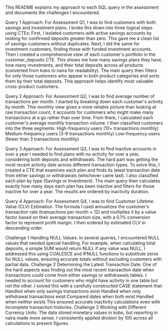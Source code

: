 This README explains my approach to each SQL query in the assessment and documents the challenges I encountered.

Query 1 Approach:
For Assessment Q1, I was to find customers with both savings and investment plans.
I broke this down into three logical steps using CTEs:
First, I isolated customers with active savings accounts by looking for confirmed deposits greater than zero. This gave me a clean list of savings customers without duplicates.
Next, I did the same for investment customers, finding those with funded investment accounts.
Then I created a comprehensive view of each customer's portfolio in the customer_deposits CTE. This shows me how many savings plans they have, how many investments, and their total deposits across all products (converted from kobo to naira for readability).
The main query then filters for only those customers who appear in both product categories and sorts them by their total deposits. This approach helps identify most valuable cross-product customers.

Query 2 Approach:
For Assessment Q2, I was to find average number of transactions per month.
I started by breaking down each customer's activity by month. This monthly view gives a more reliable picture than looking at raw transaction count, it accounts for customers who might make many transactions at a go rather than over time.
From there, I calculated each customer's average monthly transaction volume.
I then classified customers into the three segments:
High-frequency users (10+ transactions monthly)
Medium-frequency users (3-9 transactions monthly)
Low-frequency users (fewer than 3 transactions monthly)

Query 3 Approach:
For Assessment Q3, I was to find inactive accounts in over a year
I needed to find plans with no activity for over a year, considering both deposits and withdrawals. The hard part was getting the most recent activity date across different transaction types.
To solve this, I created a CTE that examines each plan and finds its latest transaction date from either savings or withdrawals (whichever came last). I also classified each plan by type (Savings or Investment).
The main query then calculates exactly how many days each plan has been inactive and filters for those inactive for over a year. The results are ordered by inactivity duration.

Query 4 Approach:
For Assessment Q4, I was to find Customer Lifetime Value (CLV) Estimation.
The formula I used annualizes the customer's transaction rate (transactions per month × 12) and multiplies it by a value factor based on their average transaction size, with a 0.1% conversion factor to represent profit margin.
I then ordered by estimated CLV in descending order.

Challenge 1 Handling NULL Values:
In several queries, I encountered NULL values that needed special handling. For example, when calculating total deposits, a simple SUM would return NULL if any value was NULL. I addressed this using COALESCE and IFNULL functions to substitute zeros for NULL values, ensuring accurate totals without excluding customers with partial data.
Challenge 2 Determining the Latest Transaction Date:
One of the hard aspects was finding out the most recent transaction date when transactions could come from either savings or withdrawals tables. I needed to account for customers who might have activity in one table but not the other.
I solved this with a carefully constructed CASE statement that:
Handled when only savings transactions exist
Handled when only withdrawal transactions exist
Compared dates when both exist
Handled when neither exists
This ensured accurate inactivity calculations even with incomplete transaction histories.
Challenge 3 Working with Different Currency Units:
The data stored monetary values in kobo, but reporting in naira made more sense. I consistently applied division by 100 across all calculations to present figures.
